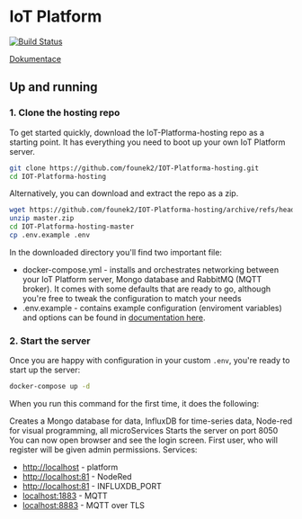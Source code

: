# IoT Platform

[![Build Status](https://jenkins.iotdomu.cz/buildStatus/icon?job=IoT+Platform%2Frelease)](https://jenkins.iotdomu.cz/job/IoT%20Platform/job/release/)

[Dokumentace](https://docs.iotdomu.cz)

## Up and running

### 1. Clone the hosting repo

To get started quickly, download the IoT-Platforma-hosting repo as a starting point. It has everything you need to boot up your own IoT Platform server.

```bash
git clone https://github.com/founek2/IOT-Platforma-hosting.git
cd IOT-Platforma-hosting
```

Alternatively, you can download and extract the repo as a zip.

```bash
wget https://github.com/founek2/IOT-Platforma-hosting/archive/refs/heads/master.zip
unzip master.zip
cd IOT-Platforma-hosting-master
cp .env.example .env
```

In the downloaded directory you'll find two important file:

- docker-compose.yml - installs and orchestrates networking between your IoT Platform server, Mongo database and RabbitMQ (MQTT broker). It comes with some defaults that are ready to go, although you're free to tweak the configuration to match your needs
- .env.example - contains example configuration (enviroment variables) and options can be found in [documentation here](https://docs.iotplatforma.cloud/#/quickstart?id=enviroment-promněné).

### 2. Start the server

Once you are happy with configuration in your custom `.env`, you're ready to start up the server:

```bash
docker-compose up -d
```

When you run this command for the first time, it does the following:

Creates a Mongo database for data, InfluxDB for time-series data, Node-red for visual programming, all microServices
Starts the server on port 8050
You can now open browser and see the login screen. First user, who will register will be given admin permissions. Services:

- [http://localhost](http://localhost) - platform
- [http://localhost:81](http://localhost:81) - NodeRed
- [http://localhost:81](http://localhost:82) - INFLUXDB_PORT
- [localhost:1883](http://localhost:1883) - MQTT
- [localhost:8883](http://localhost:8883) - MQTT over TLS
